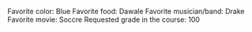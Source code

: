 Favorite color: Blue 
Favorite food: Dawale
Favorite musician/band: Drake	
Favorite movie: Soccre
Requested grade in the course: 100
